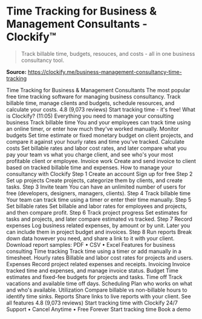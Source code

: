 # Time Tracking for Business & Management Consultants - Clockify™

> Track billable time, budgets, resouces, and costs - all in one business consultancy tool.

**Source:** https://clockify.me/business-management-consultancy-time-tracking

Time Tracking for Business & Management Consultants
The most popular free time tracking software for managing business consultancy. Track billable time, manage clients and budgets, schedule resources, and calculate your costs.
4.8 (9,073 reviews)
Start tracking time - it's free!
What is Clockify? (11:05)
Everything you need to manage your consulting business
Track billable time
You and your employees can track time using an online timer, or enter how much they've worked manually.
Monitor budgets
Set time estimate or fixed monetary budget on client projects, and compare it against your hourly rates and time you've tracked.
Calculate costs
Set billable rates and labor cost rates, and later compare what you pay your team vs what you charge client, and see who's your most profitable client or employee.
Invoice work
Create and send invoice to client based on tracked billable time and expenses.
How to manage your consultancy with Clockify
Step 1
Create an account
Sign up for free
Step 2
Set up projects
Create projects, categorize them by clients, and create tasks.
Step 3
Invite team
You can have an unlimited number of users for free (developers, designers, managers, clients).
Step 4
Track billable time
Your team can track time using a timer or enter their time manually.
Step 5
Set billable rates
Set billable and labor rates for employees and projects, and then compare profit.
Step 6
Track project progress
Set estimates for tasks and projects, and later compare estimated vs tracked.
Step 7
Record expenses
Log business related expenses, by amount or by unit. Later you can include them in project budget and invoices.
Step 8
Run reports
Break down data however you need, and share a link to it with your client.
Download report samples:
PDF
•
CSV
•
Excel
Features for business consulting
Time tracking
Track time using a timer or add manually in a timesheet.
Hourly rates
Billable and labor cost rates for projects and users.
Expenses
Record project related expenses and receipts.
Invoicing
Invoice tracked time and expenses, and manage invoice status.
Budget
Time estimates and fixed-fee budgets for projects and tasks.
Time off
Track vacations and available time off days.
Scheduling
Plan who works on what and who's available.
Utilization
Compare billable vs non-billable hours to identify time sinks.
Reports
Share links to live reports with your client.
See all features
4.8 (9,073 reviews)
Start tracking time with Clockify
24/7 Support
•
Cancel Anytime
•
Free Forever
Start tracking time
Book a demo